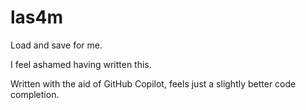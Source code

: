 # las4m
Load and save for me.

I feel ashamed having written this.

Written with the aid of GitHub Copilot, feels just a slightly better code completion.
